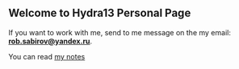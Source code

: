 ## Welcome to Hydra13 Personal Page

If you want to work with me, send to me message on the my email: **rob.sabirov@yandex.ru**.

You can read [my notes](https://github.com/hydra13/Hydra13-Notes)
